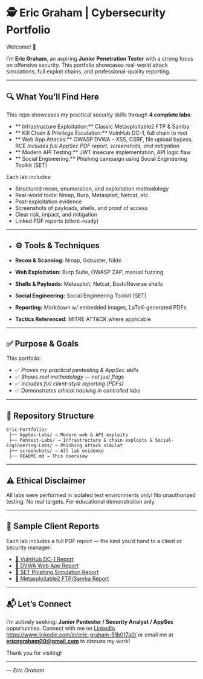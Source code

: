 # 🕵️ Eric Graham | Cybersecurity Portfolio


Welcome! 👋  

I’m **Eric Graham**, an aspiring **Junior Penetration Tester** with a strong focus on offensive security. This portfolio showcases real-world attack simulations, full exploit chains, and professional-quality reporting.

---

## 🔍 What You’ll Find Here

This repo showcases my practical security skills through **4 complete labs**:

- ** Infrastructure Exploitation:** Classic Metasploitable2 FTP & Samba
- ** Kill Chain & Privilege Escalation:** VulnHub DC-1, full chain to root
- ** Web App Attacks:** OWASP DVWA – XSS, CSRF, file upload bypass, RCE _Includes full AppSec PDF report, screenshots, and mitigation_
- ** Modern API Testing:** JWT insecure implementation, API logic flaw
- ** Social Engineering:** Phishing campaign using Social Engineering Toolkit (SET)

Each lab includes:
- Structured recon, enumeration, and exploitation methodology
- Real-world tools: Nmap, Burp, Metasploit, Netcat, etc.
- Post-exploitation evidence
- Screenshots of payloads, shells, and proof of access
- Clear risk, impact, and mitigation
- Linked PDF reports (client-ready)

---

- ## ⚙️ Tools & Techniques

- **Recon & Scanning:** Nmap, Gobuster, Nikto
- **Web Exploitation:** Burp Suite, OWASP ZAP, manual fuzzing
- **Shells & Payloads:** Metasploit, Netcat, Bash/Reverse shells
- **Social Engineering:** Social Engineering Toolkit (SET)
- **Reporting:** Markdown w/ embedded images, LaTeX-generated PDFs
- **Tactics Referenced:** MITRE ATT&CK where applicable

---

## ✅ Purpose & Goals

This portfolio:
- ✅ *Proves my practical pentesting & AppSec skills*
- ✅ *Shows real methodology — not just flags*
- ✅ *Includes full client-style reporting (PDFs)*
- ✅ *Demonstrates ethical hacking in controlled labs*

---

## 📂 Repository Structure

```plaintext
Eric-Portfolio/
 ├── AppSec-Labs/ → Modern web & API exploits
 ├── Pentest-Labs/ → Infrastructure & chain exploits & Social-Engineering-Labs/ → Phishing attack simulat
 ├── screenshots/ → All lab evidence
 ├── README.md → This overview
````

---

## ⚠️ Ethical Disclaimer

All labs were performed in isolated test environments only!
No unauthorized testing.
No real targets.
For educational demonstration only.

---

## 📑 Sample Client Reports

Each lab includes a full PDF report — the kind you’d hand to a client or security manager:

- [🔗 VulnHub DC-1 Report](Pentest-Labs/VulnHub-DC-1-Report.pdf)
- [🔗 DVWA Web App Report](AppSec-Labs/DVWA_Xss_CSRF_Fileupload-Report.pdf)
- [🔗 SET Phishing Simulation Report](Pentest-Labs/Social-Engineering-Toolkit-Phishing-Simulation-Report.pdf)
- [🔗 Metasploitable2 FTP/Samba Report](Pentest-Labs/Metasploitable2-vsftpd-Samba-Exploitation-Report.pdf)


---

## 📬 Let’s Connect

I’m actively seeking: **Junior Pentester / Security Analyst / AppSec** opportunities.
Connect with me on [LinkedIn](#) https://www.linkedin.com/in/eric-graham-91b017a0/ or email me at **ericngraham00@gmail.com** to discuss my work!

Thank you for visiting!


---

*— Eric Graham*


